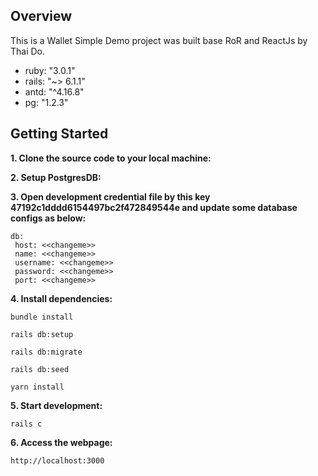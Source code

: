 ## Overview
This is a Wallet Simple Demo project was built base RoR and ReactJs by Thai Do.

- ruby: "3.0.1"
- rails: "~> 6.1.1"
- antd: "^4.16.8"
- pg: "1.2.3"

## Getting Started

**1. Clone the source code to your local machine:**

**2. Setup PostgresDB:**

**3. Open development credential file by this key 47192c1dddd6154497bc2f472849544e and update some database configs as below:**
```
db:
 host: <<changeme>>
 name: <<changeme>>
 username: <<changeme>>
 password: <<changeme>>
 port: <<changeme>>
```
**4. Install dependencies:**

```
bundle install
```

```
rails db:setup
```

```
rails db:migrate
```

```
rails db:seed
```

```
yarn install
```

**5. Start development:**

```
rails c
```
**6. Access the webpage:**
```
http://localhost:3000
```